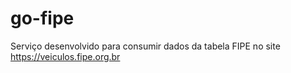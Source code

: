 # go-fipe
Serviço desenvolvido para consumir dados da tabela FIPE no site https://veiculos.fipe.org.br
